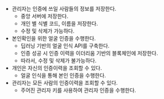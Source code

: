 * 관리자는 인증에 쓰일 사람들의 정보를 저장한다.
    * 중앙 서버에 저장한다.
    * 개인 별 식별 코드, 이름을 저장한다.
    * 수정 및 삭제가 가능하다.
* 본인확인을 위한 얼굴 인증을 수행한다.
    * 딥러닝 기반의 얼굴 인식 API를 구축한다.
    * 인증 성공 시 인증 이력을 이더리움 기반의 블록체인에 저장한다.
    * 따라서, 수정 및 삭제가 불가능하다.
* 개인은 자신의 인증이력을 조회할 수 있다.
    * 얼굴 인식을 통해 본인 인증을 수행한다.
* 관리자는 모든 사람의 인증이력을 조회할 수 있다.
    * 주어진 관리자 키를 사용하여 관리자 인증을 수행한다.


